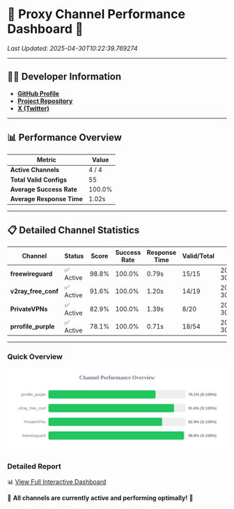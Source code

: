 # 🌟 Proxy Channel Performance Dashboard 🌟

_Last Updated: 2025-04-30T10:22:39.769274_

---

## 👩‍💻 Developer Information

- **[GitHub Profile](https://github.com/4n0nymou3)**  
- **[Project Repository](https://github.com/4n0nymou3/multi-proxy-config-fetcher)**  
- **[X (Twitter)](https://x.com/4n0nymou3)**  

---

## 📊 Performance Overview

| Metric                | Value       |
|-----------------------|-------------|
| **Active Channels**   | 4 / 4       |
| **Total Valid Configs** | 55          |
| **Average Success Rate** | 100.0%      |
| **Average Response Time** | 1.02s       |

---

## 📋 Detailed Channel Statistics

| Channel          | Status     | Score  | Success Rate | Response Time | Valid/Total | Last Success               |
|------------------|------------|--------|--------------|---------------|-------------|----------------------------|
| **freewireguard**  | ✅ Active  | 98.8%  | 100.0% | 0.79s         | 15/15       | 2025-04-30T10:22:39.767493 |
| **v2ray_free_conf**  | ✅ Active  | 91.6%  | 100.0% | 1.20s         | 14/19       | 2025-04-30T10:22:37.526189 |
| **PrivateVPNs**  | ✅ Active  | 82.9%  | 100.0% | 1.39s         | 8/20       | 2025-04-30T10:22:38.945700 |
| **prrofile_purple**  | ✅ Active  | 78.1%  | 100.0% | 0.71s         | 18/54       | 2025-04-30T10:22:36.260883 |

---

### Quick Overview
<div align="center">
  <a href="https://raw.githubusercontent.com/nullluser/NullRepo/refs/heads/main/assets/channel_stats_chart.svg">
    <img src="https://raw.githubusercontent.com/nullluser/NullRepo/refs/heads/main/assets/channel_stats_chart.svg" alt="Source Performance Statistics" width="800">
  </a>
</div>

### Detailed Report
📊 [View Full Interactive Dashboard](https://htmlpreview.github.io/?https://github.com/nullluser/NullRepo/blob/main/assets/performance_report.html)

🎉 **All channels are currently active and performing optimally!** 🎉
